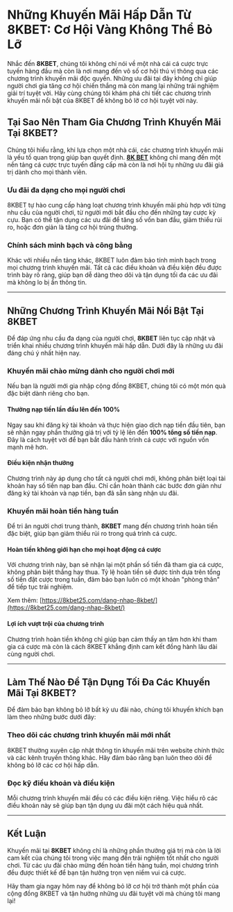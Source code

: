 # Những Khuyến Mãi Hấp Dẫn Từ 8KBET: Cơ Hội Vàng Không Thể Bỏ Lỡ  

Nhắc đến **8KBET**, chúng tôi không chỉ nói về một nhà cái cá cược trực tuyến hàng đầu mà còn là nơi mang đến vô số cơ hội thú vị thông qua các chương trình khuyến mãi độc quyền. Những ưu đãi tại đây không chỉ giúp người chơi gia tăng cơ hội chiến thắng mà còn mang lại những trải nghiệm giải trí tuyệt vời. Hãy cùng chúng tôi khám phá chi tiết các chương trình khuyến mãi nổi bật của 8KBET để không bỏ lỡ cơ hội tuyệt vời này.  

## Tại Sao Nên Tham Gia Chương Trình Khuyến Mãi Tại 8KBET?  

Chúng tôi hiểu rằng, khi lựa chọn một nhà cái, các chương trình khuyến mãi là yếu tố quan trọng giúp bạn quyết định. **[8K BET](https://8kbet25.com/)** không chỉ mang đến một nền tảng cá cược trực tuyến đẳng cấp mà còn là nơi hội tụ những ưu đãi giá trị dành cho mọi thành viên.  

### Ưu đãi đa dạng cho mọi người chơi  

8KBET tự hào cung cấp hàng loạt chương trình khuyến mãi phù hợp với từng nhu cầu của người chơi, từ người mới bắt đầu cho đến những tay cược kỳ cựu. Bạn có thể tận dụng các ưu đãi để tăng số vốn ban đầu, giảm thiểu rủi ro, hoặc đơn giản là tăng cơ hội trúng thưởng.  

### Chính sách minh bạch và công bằng  

Khác với nhiều nền tảng khác, 8KBET luôn đảm bảo tính minh bạch trong mọi chương trình khuyến mãi. Tất cả các điều khoản và điều kiện đều được trình bày rõ ràng, giúp bạn dễ dàng theo dõi và tận dụng tối đa các ưu đãi mà không lo bị ẩn thông tin.  

---

## Những Chương Trình Khuyến Mãi Nổi Bật Tại 8KBET  

Để đáp ứng nhu cầu đa dạng của người chơi, **8KBET** liên tục cập nhật và triển khai nhiều chương trình khuyến mãi hấp dẫn. Dưới đây là những ưu đãi đáng chú ý nhất hiện nay.  

### Khuyến mãi chào mừng dành cho người chơi mới  

Nếu bạn là người mới gia nhập cộng đồng 8KBET, chúng tôi có một món quà đặc biệt dành riêng cho bạn.  

#### Thưởng nạp tiền lần đầu lên đến 100%  

Ngay sau khi đăng ký tài khoản và thực hiện giao dịch nạp tiền đầu tiên, bạn sẽ nhận ngay phần thưởng giá trị với tỷ lệ lên đến **100% tổng số tiền nạp**. Đây là cách tuyệt vời để bạn bắt đầu hành trình cá cược với nguồn vốn mạnh mẽ hơn.  

#### Điều kiện nhận thưởng  

Chương trình này áp dụng cho tất cả người chơi mới, không phân biệt loại tài khoản hay số tiền nạp ban đầu. Chỉ cần hoàn thành các bước đơn giản như đăng ký tài khoản và nạp tiền, bạn đã sẵn sàng nhận ưu đãi.  

### Khuyến mãi hoàn tiền hàng tuần  

Để tri ân người chơi trung thành, **8KBET** mang đến chương trình hoàn tiền đặc biệt, giúp bạn giảm thiểu rủi ro trong quá trình cá cược.  

#### Hoàn tiền không giới hạn cho mọi hoạt động cá cược  

Với chương trình này, bạn sẽ nhận lại một phần số tiền đã tham gia cá cược, không phân biệt thắng hay thua. Tỷ lệ hoàn tiền sẽ được tính dựa trên tổng số tiền đặt cược trong tuần, đảm bảo bạn luôn có một khoản "phòng thân" để tiếp tục trải nghiệm.  

Xem thêm: [https://8kbet25.com/dang-nhap-8kbet/](https://8kbet25.com/dang-nhap-8kbet/)

#### Lợi ích vượt trội của chương trình  

Chương trình hoàn tiền không chỉ giúp bạn cảm thấy an tâm hơn khi tham gia cá cược mà còn là cách 8KBET khẳng định cam kết đồng hành lâu dài cùng người chơi.  

---

## Làm Thế Nào Để Tận Dụng Tối Đa Các Khuyến Mãi Tại 8KBET?  

Để đảm bảo bạn không bỏ lỡ bất kỳ ưu đãi nào, chúng tôi khuyến khích bạn làm theo những bước dưới đây:  

### Theo dõi các chương trình khuyến mãi mới nhất  

8KBET thường xuyên cập nhật thông tin khuyến mãi trên website chính thức và các kênh truyền thông khác. Hãy đảm bảo rằng bạn luôn theo dõi để không bỏ lỡ các cơ hội hấp dẫn.  

### Đọc kỹ điều khoản và điều kiện  

Mỗi chương trình khuyến mãi đều có các điều kiện riêng. Việc hiểu rõ các điều khoản này sẽ giúp bạn tận dụng ưu đãi một cách hiệu quả nhất.  

---

## Kết Luận  

Khuyến mãi tại **8KBET** không chỉ là những phần thưởng giá trị mà còn là lời cam kết của chúng tôi trong việc mang đến trải nghiệm tốt nhất cho người chơi. Từ các ưu đãi chào mừng đến hoàn tiền hàng tuần, mọi chương trình đều được thiết kế để bạn tận hưởng trọn vẹn niềm vui cá cược.  

Hãy tham gia ngay hôm nay để không bỏ lỡ cơ hội trở thành một phần của cộng đồng 8KBET và tận hưởng những ưu đãi tuyệt vời mà chúng tôi mang lại!  